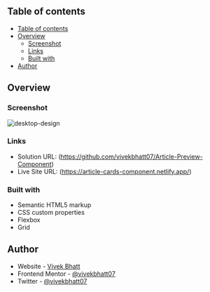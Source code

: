 ## Table of contents

- [Table of contents](#table-of-contents)
- [Overview](#overview)
  - [Screenshot](#screenshot)
  - [Links](#links)
  - [Built with](#built-with)
- [Author](#author)

## Overview

### Screenshot

![desktop-design](https://user-images.githubusercontent.com/93856336/210497956-7aae7439-7f8b-4295-9223-fbfbddab49e7.jpg)

### Links

- Solution URL: (https://github.com/vivekbhatt07/Article-Preview-Component)
- Live Site URL: (https://article-cards-component.netlify.app/)

### Built with

- Semantic HTML5 markup
- CSS custom properties
- Flexbox
- Grid

## Author

- Website - [Vivek Bhatt](https://vivekinfo.netlify.app/)
- Frontend Mentor - [@vivekbhatt07](https://www.frontendmentor.io/profile/vivekbhatt07)
- Twitter - [@vivekbhatt07](https://twitter.com/vivekbhatt07)

